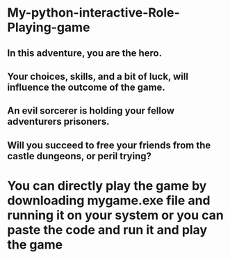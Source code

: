 # My-python-interactive-Role-Playing-game

## In this adventure, you are the hero.
## Your choices, skills, and a bit of luck, will influence the outcome of the game.
## An evil sorcerer is holding your fellow adventurers prisoners.
## Will you succeed to free your friends from the castle dungeons, or peril trying?
    

# You can directly play the game by downloading mygame.exe file and running it on your system or you can paste the code and run it and play the game
